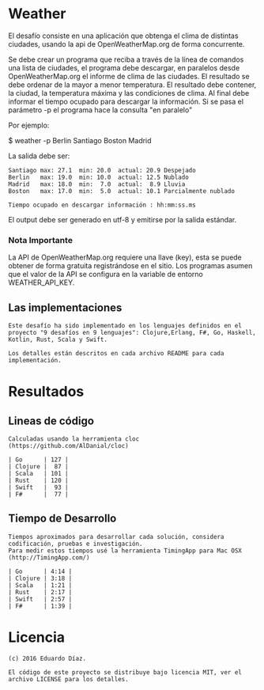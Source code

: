 # Weather

El desafío consiste en una aplicación que obtenga el clima de distintas ciudades, usando la api de OpenWeatherMap.org de forma concurrente.

Se debe crear un programa que reciba a través de la línea de comandos una lista de ciudades, el programa debe descargar, en paralelos desde OpenWeatherMap.org el informe de clima de las ciudades.
El resultado se debe ordenar de la mayor a menor temperatura.
El resultado debe contener, la ciudad, la temperatura máxima y  las condiciones de clima.
Al final debe informar el tiempo ocupado para descargar la información.
Si se pasa el parámetro -p el programa hace la consulta "en paralelo"

Por ejemplo:
   

   $ weather -p Berlin Santiago Boston Madrid

La salida debe ser:

    Santiago max: 27.1  min: 20.0  actual: 20.9 Despejado
    Berlin   max: 19.0  min: 10.0  actual: 12.5 Nublado
    Madrid   max: 18.0  min:  7.0  actual:  8.9 Lluvia
    Boston   max: 17.0  min:  5.0  actual: 10.1 Parcialmente nublado

    Tiempo ocupado en descargar información : hh:mm:ss.ms


El output debe ser generado en utf-8 y emitirse por la salida estándar.

### Nota Importante

La API de OpenWeatherMap.org requiere una llave (key), esta se puede obtener de forma gratuita registrándose en el sitio. 
Los programas asumen que el valor de la API se configura en la variable de entorno WEATHER_API_KEY.

## Las implementaciones
	
	Este desafío ha sido implementado en los lenguajes definidos en el proyecto "9 desafíos en 9 lenguajes": Clojure,Erlang, F#, Go, Haskell, Kotlin, Rust, Scala y Swift.

	Los detalles están descritos en cada archivo README para cada implementación.

# Resultados

## Lineas de código

    Calculadas usando la herramienta cloc (https://github.com/AlDanial/cloc)

    | Go      | 127 |
    | Clojure |  87 |
    | Scala   | 101 |
    | Rust    | 120 |
    | Swift   |  93 |
    | F#      |  77 |


## Tiempo de Desarrollo

    Tiempos aproximados para desarrollar cada solución, considera codificación, pruebas e investigación.
    Para medir estos tiempos usé la herramienta TimingApp para Mac OSX (http://TimingApp.com/)

    | Go      | 4:14 |
    | Clojure | 3:18 |
    | Scala   | 1:21 | 
    | Rust    | 2:17 |
    | Swift   | 2:57 |
    | F#      | 1:39 |

# Licencia

	(c) 2016 Eduardo Díaz.

	El código de este proyecto se distribuye bajo licencia MIT, ver el archivo LICENSE para los detalles.



